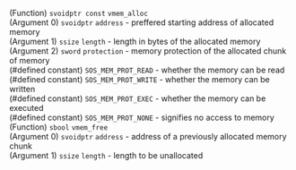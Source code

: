 (Function) `svoidptr const` `vmem_alloc`  
(Argument 0)
		`svoidptr` `address` - preffered starting address of allocated memory  
(Argument 1)
		`ssize` `length` - length in bytes of the allocated memory  
(Argument 2)
		`sword` `protection` - memory protection of the allocated chunk of memory  
(#defined constant) `SOS_MEM_PROT_READ` - whether the memory can be read  
(#defined constant) `SOS_MEM_PROT_WRITE` - whether the memory can be written  
(#defined constant) `SOS_MEM_PROT_EXEC` - whether the memory can be executed  
(#defined constant) `SOS_MEM_PROT_NONE` - signifies no access to memory  
(Function) `sbool` `vmem_free`  
(Argument 0)
		`svoidptr` `address` - address of a previously allocated memory chunk  
(Argument 1)
		`ssize` `length` - length to be unallocated  
